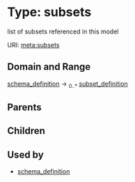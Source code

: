 
# Type: subsets


list of subsets referenced in this model

URI: [meta:subsets](https://w3id.org/biolink/biolinkml/meta/subsets)


## Domain and Range

[schema_definition](schema_definition.md) ->  <sub>0..*</sub> [subset_definition](subset_definition.md)

## Parents


## Children


## Used by

 * [schema_definition](schema_definition.md)
